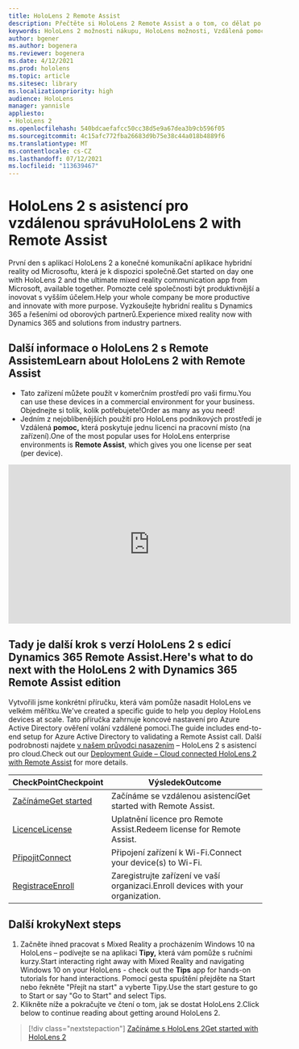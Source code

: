 ```yaml
---
title: HoloLens 2 Remote Assist
description: Přečtěte si HoloLens 2 Remote Assist a o tom, co dělat po získání vlastní pomoci.
keywords: HoloLens 2 možnosti nákupu, HoloLens možnosti, Vzdálená pomoc
author: bgener
ms.author: bogenera
ms.reviewer: bogenera
ms.date: 4/12/2021
ms.prod: hololens
ms.topic: article
ms.sitesec: library
ms.localizationpriority: high
audience: HoloLens
manager: yannisle
appliesto:
- HoloLens 2
ms.openlocfilehash: 540bdcaefafcc50cc38d5e9a67dea3b9cb596f05
ms.sourcegitcommit: 4c15afc772fba26683d9b75e38c44a018b4889f6
ms.translationtype: MT
ms.contentlocale: cs-CZ
ms.lasthandoff: 07/12/2021
ms.locfileid: "113639467"
---
```

# <a name="hololens-2-with-remote-assist"></a><span data-ttu-id="facf5-104">HoloLens 2 s asistencí pro vzdálenou správu</span><span class="sxs-lookup"><span data-stu-id="facf5-104">HoloLens 2 with Remote Assist</span></span>

<span data-ttu-id="facf5-105">První den s aplikací HoloLens 2 a konečné komunikační aplikace hybridní reality od Microsoftu, která je k dispozici společně.</span><span class="sxs-lookup"><span data-stu-id="facf5-105">Get started on day one with HoloLens 2 and the ultimate mixed reality communication app from Microsoft, available together.</span></span> <span data-ttu-id="facf5-106">Pomozte celé společnosti být produktivnější a inovovat s vyšším účelem.</span><span class="sxs-lookup"><span data-stu-id="facf5-106">Help your whole company be more productive and innovate with more purpose.</span></span> <span data-ttu-id="facf5-107">Vyzkoušejte hybridní realitu s Dynamics 365 a řešeními od oborových partnerů.</span><span class="sxs-lookup"><span data-stu-id="facf5-107">Experience mixed reality now with Dynamics 365 and solutions from industry partners.</span></span>

## <a name="learn-about-hololens-2-with-remote-assist"></a><span data-ttu-id="facf5-108">Další informace o HoloLens 2 s Remote Assistem</span><span class="sxs-lookup"><span data-stu-id="facf5-108">Learn about HoloLens 2 with Remote Assist</span></span>
- <span data-ttu-id="facf5-109">Tato zařízení můžete použít v komerčním prostředí pro vaši firmu.</span><span class="sxs-lookup"><span data-stu-id="facf5-109">You can use these devices in a commercial environment for your business.</span></span> <span data-ttu-id="facf5-110">Objednejte si tolik, kolik potřebujete!</span><span class="sxs-lookup"><span data-stu-id="facf5-110">Order as many as you need!</span></span>
- <span data-ttu-id="facf5-111">Jedním z nejoblíbenějších použití pro HoloLens podnikových prostředí je Vzdálená **pomoc,** která poskytuje jednu licenci na pracovní místo (na zařízení).</span><span class="sxs-lookup"><span data-stu-id="facf5-111">One of the most popular uses for HoloLens enterprise environments is **Remote Assist**, which gives you one license per seat (per device).</span></span>

<iframe width="560" height="315" src="https://www.youtube.com/embed/d3YT8j0yYl0" frameborder="0" allow="accelerometer; autoplay; clipboard-write; encrypted-media; gyroscope; picture-in-picture" allowfullscreen></iframe>

## <a name="heres-what-to-do-next-with-the-hololens-2-with-dynamics-365-remote-assist-edition"></a><span data-ttu-id="facf5-112">Tady je další krok s verzí HoloLens 2 s edicí Dynamics 365 Remote Assist.</span><span class="sxs-lookup"><span data-stu-id="facf5-112">Here's what to do next with the HoloLens 2 with Dynamics 365 Remote Assist edition</span></span>

<span data-ttu-id="facf5-113">Vytvořili jsme konkrétní příručku, která vám pomůže nasadit HoloLens ve velkém měřítku.</span><span class="sxs-lookup"><span data-stu-id="facf5-113">We've created a specific guide to help you deploy HoloLens devices at scale.</span></span> <span data-ttu-id="facf5-114">Tato příručka zahrnuje koncové nastavení pro Azure Active Directory ověření volání vzdálené pomoci.</span><span class="sxs-lookup"><span data-stu-id="facf5-114">The guide includes end-to-end setup for Azure Active Directory to validating a Remote Assist call.</span></span> <span data-ttu-id="facf5-115">Další podrobnosti najdete [v našem průvodci nasazením](hololens2-cloud-connected-overview.md) – HoloLens 2 s asistencí pro cloud.</span><span class="sxs-lookup"><span data-stu-id="facf5-115">Check out our [Deployment Guide – Cloud connected HoloLens 2 with Remote Assist](hololens2-cloud-connected-overview.md) for more details.</span></span>

| <span data-ttu-id="facf5-116">CheckPoint</span><span class="sxs-lookup"><span data-stu-id="facf5-116">Checkpoint</span></span>  | <span data-ttu-id="facf5-117">Výsledek</span><span class="sxs-lookup"><span data-stu-id="facf5-117">Outcome</span></span>                                |
|-------------|----------------------------------------|
| [<span data-ttu-id="facf5-118">Začínáme</span><span class="sxs-lookup"><span data-stu-id="facf5-118">Get started</span></span>](/dynamics365/mixed-reality/remote-assist/overview-hololens) | <span data-ttu-id="facf5-119">Začínáme se vzdálenou asistencí</span><span class="sxs-lookup"><span data-stu-id="facf5-119">Get started with Remote Assist.</span></span>        |
| [<span data-ttu-id="facf5-120">Licence</span><span class="sxs-lookup"><span data-stu-id="facf5-120">License</span></span>](/dynamics365/mixed-reality/remote-assist/deploy-remote-assist#add-and-assign-licenses)     | <span data-ttu-id="facf5-121">Uplatnění licence pro Remote Assist.</span><span class="sxs-lookup"><span data-stu-id="facf5-121">Redeem license for Remote Assist.</span></span>      |
| [<span data-ttu-id="facf5-122">Připojit</span><span class="sxs-lookup"><span data-stu-id="facf5-122">Connect</span></span>](/hololens/hololens-network)     | <span data-ttu-id="facf5-123">Připojení zařízení k Wi-Fi.</span><span class="sxs-lookup"><span data-stu-id="facf5-123">Connect your device(s) to Wi-Fi.</span></span>       |
| [<span data-ttu-id="facf5-124">Registrace</span><span class="sxs-lookup"><span data-stu-id="facf5-124">Enroll</span></span>](/hololens/hololens-enroll-mdm)      | <span data-ttu-id="facf5-125">Zaregistrujte zařízení ve vaší organizaci.</span><span class="sxs-lookup"><span data-stu-id="facf5-125">Enroll devices with your organization.</span></span> |

## <a name="next-steps"></a><span data-ttu-id="facf5-126">Další kroky</span><span class="sxs-lookup"><span data-stu-id="facf5-126">Next steps</span></span>

1. <span data-ttu-id="facf5-127">Začněte ihned pracovat s Mixed Reality a procházením Windows 10 na HoloLens – podívejte se na aplikaci **Tipy,** která vám pomůže s ručními kurzy.</span><span class="sxs-lookup"><span data-stu-id="facf5-127">Start interacting right away with Mixed Reality and navigating Windows 10 on your HoloLens - check out the **Tips** app for hands-on tutorials for hand interactions.</span></span> <span data-ttu-id="facf5-128">Pomocí gesta spuštění přejděte na Start nebo řekněte "Přejít na start" a vyberte Tipy.</span><span class="sxs-lookup"><span data-stu-id="facf5-128">Use the start gesture to go to Start or say "Go to Start" and select Tips.</span></span>
1. <span data-ttu-id="facf5-129">Klikněte níže a pokračujte ve čtení o tom, jak se dostat HoloLens 2.</span><span class="sxs-lookup"><span data-stu-id="facf5-129">Click below to continue reading about getting around HoloLens 2.</span></span>

> [!div class="nextstepaction"]
> [<span data-ttu-id="facf5-130">Začínáme s HoloLens 2</span><span class="sxs-lookup"><span data-stu-id="facf5-130">Get started with HoloLens 2</span></span>](hololens2-basic-usage.md)
